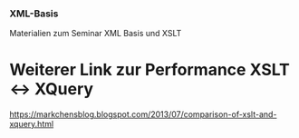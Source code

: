 ### XML-Basis
Materialien zum Seminar XML Basis und XSLT

# Weiterer Link zur Performance XSLT <-> XQuery
https://markchensblog.blogspot.com/2013/07/comparison-of-xslt-and-xquery.html
